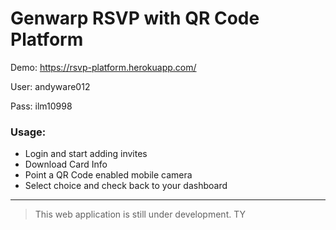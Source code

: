 # Genwarp RSVP with QR Code Platform

Demo: https://rsvp-platform.herokuapp.com/

User: andyware012

Pass: ilm10998

### Usage:
* Login and start adding invites
* Download Card Info
* Point a QR Code enabled mobile camera
* Select choice and check back to your dashboard
---
> This web application is still under development. TY
